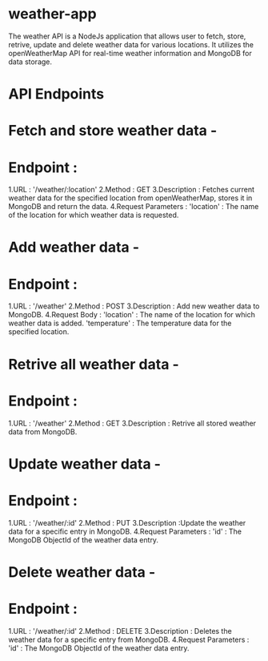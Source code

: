 # weather-app
The weather API is a NodeJs application that allows user to fetch, store, retrive, update and delete weather data for various locations. It utilizes the openWeatherMap API for real-time weather information and MongoDB for data storage.
# API Endpoints
# Fetch and store weather data -
  # Endpoint :
   1.URL : '/weather/:location'
   2.Method : GET
   3.Description : Fetches current weather data for the specified location from openWeatherMap, stores it in MongoDB and return the data.
   4.Request Parameters : 'location' : The name of the location for which weather data is requested.
# Add weather data -
  # Endpoint :
   1.URL : '/weather'
   2.Method : POST
   3.Description : Add new weather data to MongoDB.
   4.Request Body : 'location' : The name of the location for which weather data is added.
                    'temperature' : The temperature data for the specified location.
# Retrive all weather data -
  # Endpoint :
   1.URL : '/weather'
   2.Method : GET
   3.Description : Retrive all stored weather data from MongoDB.   
# Update weather data -
  # Endpoint :
   1.URL : '/weather/:id'
   2.Method : PUT
   3.Description :Update the weather data for a specific entry in MongoDB.
   4.Request Parameters : 'id' : The MongoDB ObjectId of the weather data entry.
# Delete weather data -
  # Endpoint :
   1.URL : '/weather/:id'
   2.Method : DELETE
   3.Description : Deletes the weather data for a specific entry from MongoDB.
   4.Request Parameters : 'id' : The MongoDB ObjectId of the weather data entry.
